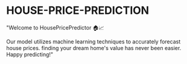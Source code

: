 # HOUSE-PRICE-PREDICTION

"Welcome to HousePricePredictor 🏠📈

Our model utilizes  machine learning techniques to accurately forecast house prices. finding your dream home's value has never been easier. Happy predicting!"
